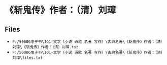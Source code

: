 # 《斩鬼传》作者：（清）刘璋

## Files

- `F:/5000G电子书\I01-文学（小说 诗歌 名著 写作）\古典名著\《斩鬼传》作者：（清）刘璋\《斩鬼传》作者：（清）刘璋.txt`
- `F:/5000G电子书\I01-文学（小说 诗歌 名著 写作）\古典名著\《斩鬼传》作者：（清）刘璋\files.txt`
